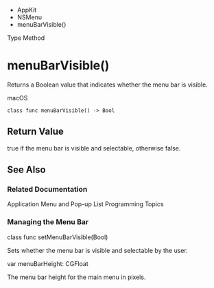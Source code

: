 

- AppKit
- NSMenu
-  menuBarVisible() 

Type Method

# menuBarVisible()

Returns a Boolean value that indicates whether the menu bar is visible.

macOS

``` source
class func menuBarVisible() -> Bool
```

## Return Value

true if the menu bar is visible and selectable, otherwise false.

## See Also

### Related Documentation

Application Menu and Pop-up List Programming Topics

### Managing the Menu Bar

class func setMenuBarVisible(Bool)

Sets whether the menu bar is visible and selectable by the user.

var menuBarHeight: CGFloat

The menu bar height for the main menu in pixels.


